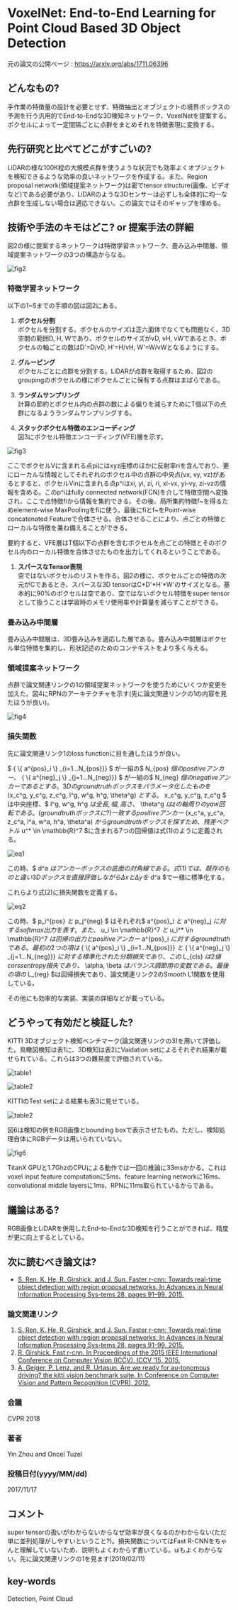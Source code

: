 # VoxelNet: End-to-End Learning for Point Cloud Based 3D Object Detection 

元の論文の公開ページ : https://arxiv.org/abs/1711.06396

## どんなもの?
手作業の特徴量の設計を必要とせず、特徴抽出とオブジェクトの境界ボックスの予測を行う汎用的でEnd-to-Endな3D検知ネットワーク、VoxelNetを提案する。ボクセルによって一定間隔ごとに点群をまとめそれを特徴表現に変換する。

## 先行研究と比べてどこがすごいの?
LiDARの様な100K程の大規模点群を使うような状況でも効率よくオブジェクトを検知できるような効率の良いネットワークを作成する。また、Region proposal network(領域提案ネットワーク)は密でtensor structure(画像、ビデオなど)である必要があり、LiDARのような3Dセンサーは必ずしも全体的に均一な点群を生成しない場合は適応できない。この論文ではそのギャップを埋める。

## 技術や手法のキモはどこ? or 提案手法の詳細
図2の様に提案するネットワークは特徴学習ネットワーク、畳み込み中間層、領域提案ネットワークの3つの構造からなる。

![fig2](img/VELfPCB3DOD/fig2.png)

### **特徴学習ネットワーク**
以下の1~5までの手順の図は図2にある。

1. **ボクセル分割**  
  ボクセルを分割する。ボクセルのサイズは正六面体でなくても問題なく、3D空間の範囲D, H, Wであり、ボクセルのサイズがvD, vH, vWであるとき、ボクセルの軸ごとの数はD'=D/vD, H'=H/vH, W'=W/vWとなるようにする。

1. **グルーピング**  
  ボクセルごとに点群を分割する。LiDARが点群を取得するため、図2のgroupingのボクセルの様にボクセルごとに保有する点群はまばらである。

1. **ランダムサンプリング**  
  計算の節約とボクセル内の点群の数による偏りを減らすためにT個以下の点群になるようランダムサンプリングする。

1. **スタックボクセル特徴のエンコーディング**  
  図3にボクセル特徴エンコーディング(VFE)層を示す。

  ![fig3](img/VELfPCB3DOD/fig3.png)

  ここでボクセルVに含まれる点piにはxyz座標のほかに反射率riを含んでおり、更にローカルな情報としてそれぞれのボクセル中の点群の中央点(vx, vy, vz)があるとすると、ボクセルVinに含まれる点p^iはxi, yi, zi, ri, xi-vx, yi-vy, zi-vzの情報を含める。このp^iはfully connected network(FCN)を介して特徴空間へ変換され、ここで点特徴fiから情報を集約できる。その後、局所集約特徴f\~を得るためelement-wise MaxPoolingをfiに使う。最後にfiとf\~をPoint-wise concatenated Featureで合体させる。合体させることにより、点ごとの特徴とローカルな特徴を兼ね備えることができる。

  要約すると、VFE層はT個以下の点群を含むボクセルを点ごとの特徴とそのボクセル内のローカル特徴を合体させたものを出力してくれるということである。

1. **スパースなTensor表現**  
  空ではないボクセルのリストを作る。図2の様に、ボクセルごとの特徴の次元がCであるとき、スパースな3D tensorはC\*D'\*H'*W'のサイズとなる。基本的に90%のボクセルは空であり、空ではないボクセル特徴をsuper tensorとして扱うことは学習時のメモリ使用率や計算量を減らすことができる。

### **畳み込み中間層**
畳み込み中間層は、3D畳み込みを適応した層である。畳み込み中間層はボクセル単位特徴を集約し、形状記述のためのコンテキストをより多く与える。

### **領域提案ネットワーク**
点群で論文関連リンクの1の領域提案ネットワークを使うためにいくつか変更を加えた。図4にRPNのアーキテクチャを示す(先に論文関連リンクの1の内容を見たほうが良い)。

![fig4](img/VELfPCB3DOD/fig4.png)

### 損失関数  
先に論文関連リンク1のloss functionに目を通したほうが良い。

$ { \\{ a^{pos}\_i \\} \_{i=1...N\_{pos}}} $ が一組の$ N_{pos} $個のpositiveアンカー、$ { \\{ a^{neg}\_j \\} \_{j=1...N\_{neg}}} $ が一組の$ N_{neg} $個のnegativeアンカーであるとする。3Dのground truthボックスをパラメータ化したものを$ (x_c^g, y_c^g, z_c^g, l^g, w^g, h^g, \theta^g) $とする。$ x_c^g, y_c^g, z_c^g $ は中央座標、$ l^g, w^g, h^g $は全長, 幅, 高さ、$ \theta^g $はzの軸周りのyaw回転である。(ground truthボックスに?)一致するpositiveアンカー$ (x_c^a, y_c^a, z_c^a, l^a, w^a, h^a, \theta^a) $からground truthボックスを探すため、残差ベクトル$ u^* \in \mathbb{R}^7 $に含まれる7つの回帰値は式(1)のように定義される。

![eq1](img/VELfPCB3DOD/eq1.png)

この時、$ d^a $はアンカーボックスの底面の対角線である。式(1)では、既存のものと違い3Dボックスを直接評価しながらΔxとΔyを$ d^a $で一様に標準化する。

これらより式(2)に損失関数を定義する。

![eq2](img/VELfPCB3DOD/eq2.png)

この時、$ p_i^{pos} $と$ p_j^{neg} $ はそれぞれ$ a^{pos}\_i $と$ a^{neg}\_j $に対するsoftmax出力を表す。また、$ u_i \in \mathbb{R}^7 $と$ u_i^* \in \mathbb{R}^7 $は回帰の出力とpositiveアンカー$ a^{pos}\_i $に対するground truthである。最初の2つの項は$ { \\{ a^{pos}\_i \\} \_{i=1...N\_{pos}}} $と$ { \\{ a^{neg}\_j \\} \_{j=1...N\_{neg}}} $に対する標準化された分類損失であり、この$ L_{cls} $は2値corss entropy損失であり、$ \alpha, \beta $はバランス調節用の変数である。最後の項の$ L_{reg} $は回帰損失であり、論文関連リンク2のSmooth L1関数を使用している。

その他にも効率的な実装、実装の詳細などが載っている。

## どうやって有効だと検証した?
KITTI 3Dオブジェクト検知ベンチマーク(論文関連リンクの3)を用いて評価した。鳥瞰図検知は表1に、3D検知は表2にVaidation setによるそれぞれ結果が載せられている。これらは3つの難易度で評価されている。

![table1](img/VELfPCB3DOD/table1.png)

![table2](img/VELfPCB3DOD/table2.png)

KITTIのTest setによる結果も表3に見せている。

![table2](img/VELfPCB3DOD/table2.png)

図6は検知の例をRGB画像とbounding boxで表示させたもの。ただし、検知処理自体にRGBデータは用いられていない。

![fig6](img/VELfPCB3DOD/fig6.png)

TitanX GPUと1.7GhzのCPUによる動作では一回の推論に33msかかる。これはvoxel input feature computationに5ms、feature learning networkに16ms、convolutional middle layersに1ms、RPNに11ms取られているからである。

## 議論はある?
RGB画像とLiDARを併用したEnd-to-Endな3D検知を行うことができれば、精度が更に向上するとしている。

## 次に読むべき論文は?
- [S. Ren, K. He, R. Girshick, and J. Sun. Faster r-cnn: Towards real-time object detection with region proposal networks. In Advances in Neural Information Processing Sys-tems 28, pages 91–99. 2015.](https://arxiv.org/abs/1506.01497)

### 論文関連リンク
1. [S. Ren, K. He, R. Girshick, and J. Sun. Faster r-cnn: Towards real-time object detection with region proposal networks. In Advances in Neural Information Processing Sys-tems 28, pages 91–99. 2015.](https://arxiv.org/abs/1506.01497)
2. [R. Girshick. Fast r-cnn. In Proceedings of the 2015 IEEE International Conference on Computer Vision (ICCV), ICCV ’15, 2015.](https://arxiv.org/abs/1504.08083)
3. [A. Geiger, P. Lenz, and R. Urtasun. Are we ready for au-tonomous driving? the kitti vision benchmark suite. In Conference on Computer Vision and Pattern Recognition (CVPR), 2012.](http://www.cvlibs.net/datasets/kitti/)

### 会議
CVPR 2018

### 著者
Yin Zhou and Oncel Tuzel

### 投稿日付(yyyy/MM/dd)
2017/11/17

## コメント
super tensorの扱いがわからないからなぜ効率が良くなるのかわからない(ただ単に並列処理がしやすいということ?)。損失関数についてはFast R-CNNをちゃんと理解していないため、説明もよくわからず書いている。uiもよくわからない。先に論文関連リンクの1を見ます(2019/02/11)

## key-words
Detection, Point Cloud